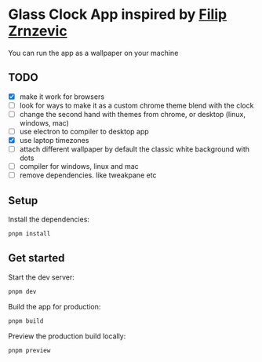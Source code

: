 # Glass Clock App inspired by [Filip Zrnzevic](https://codepen.io/filipz)

You can run the app as a wallpaper on your machine

## TODO

-   [x] make it work for browsers
-   [ ] look for ways to make it as a custom chrome theme blend with the clock
-   [ ] change the second hand with themes from chrome, or desktop (linux, windows, mac)
-   [ ] use electron to compiler to desktop app
-   [x] use laptop timezones
-   [ ] attach different wallpaper by default the classic white background with dots
-   [ ] compiler for windows, linux and mac
-   [ ] remove dependencies. like tweakpane etc

## Setup

Install the dependencies:

```bash
pnpm install
```

## Get started

Start the dev server:

```bash
pnpm dev
```

Build the app for production:

```bash
pnpm build
```

Preview the production build locally:

```bash
pnpm preview
```
